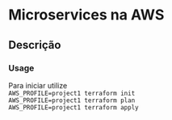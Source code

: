 # Microservices na AWS

## Descrição

### Usage
Para iniciar utilize<br> 
```AWS_PROFILE=project1 terraform init```<br> 
```AWS_PROFILE=project1 terraform plan```<br> 
```AWS_PROFILE=project1 terraform apply```<br> 